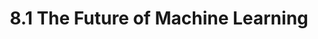 ---
title:  "8.1 The Future of Machine Learning"
permalink: /IML/the_future_of_machine_learning/
---